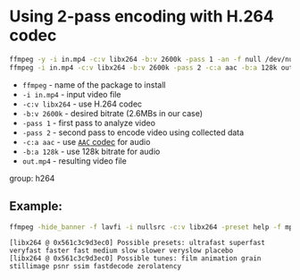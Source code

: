 # Using 2-pass encoding with H.264 codec

```bash
ffmpeg -y -i in.mp4 -c:v libx264 -b:v 2600k -pass 1 -an -f null /dev/null && \
ffmpeg -i in.mp4 -c:v libx264 -b:v 2600k -pass 2 -c:a aac -b:a 128k out.mp4
```

- `ffmpeg` - name of the package to install
- `-i in.mp4` - input video file
- `-c:v libx264` - use H.264 codec
- `-b:v 2600k` - desired bitrate (2.6MBs in our case)
- `-pass 1` - first pass to analyze video
- `-pass 2` - second pass to encode video using collected data
- `-c:a aac` - use [`AAC` codec](/ffmpeg/encode-mp3-to-aac) for audio
- `-b:a 128k` - use 128k bitrate for audio
- `out.mp4` - resulting video file

group: h264

## Example: 
```bash
ffmpeg -hide_banner -f lavfi -i nullsrc -c:v libx264 -preset help -f mp4 - 2>&1 | grep Possible
```
```
[libx264 @ 0x561c3c9d3ec0] Possible presets: ultrafast superfast veryfast faster fast medium slow slower veryslow placebo
[libx264 @ 0x561c3c9d3ec0] Possible tunes: film animation grain stillimage psnr ssim fastdecode zerolatency

```

